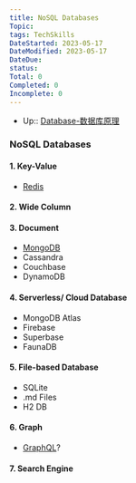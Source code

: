 ```yaml
---
title: NoSQL Databases
Topic:
tags: TechSkills
DateStarted: 2023-05-17
DateModified: 2023-05-17
DateDue:
status:
Total: 0
Completed: 0
Incomplete: 0
---
```


- Up:: [Database-数据库原理](Database-数据库原理)

### NoSQL Databases

#### 1. Key-Value

- [Redis](Redis.md)

#### 2. Wide Column

#### 3. Document

- [MongoDB](MongoDB.md)
- Cassandra
- Couchbase
- DynamoDB

#### 4. Serverless/ Cloud Database

- MongoDB Atlas
- Firebase
- Superbase
- FaunaDB

#### 5. File-based Database

- SQLite
- .md Files
- H2 DB

#### 6. Graph

- [GraphQL](GraphQL.md)?

#### 7. Search Engine

